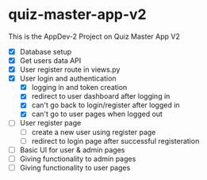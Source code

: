 # quiz-master-app-v2

This is the AppDev-2 Project on Quiz Master App V2

- [X] Database setup
- [X] Get users data API
- [X] User register route in views.py
- [X] User login and authentication
  - [X] logging in and token creation
  - [X] redirect to user dashboard after logging in
  - [X] can't go back to login/register after logged in
  - [X] can't go to user pages when logged out
- [ ] User register page
  - [ ] create a new user using register page
  - [ ] redirect to login page after successful registeration
- [ ] Basic UI for user & admin pages
- [ ] Giving functionality to admin pages
- [ ] Giving functionality to user pages
